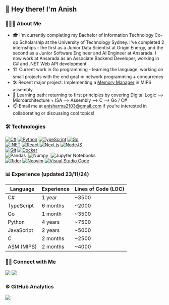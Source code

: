 ## 👋 Hey there! I'm Anish

### 👨🏻‍💻 About Me
- 🎓 I'm currently completing my Bachelor of Information Technology Co-op Scholarship at the University of Technology Sydney. I've completed 2 internships - the first as a Junior Data Scientist at Origin Energy, and the second as a Junior Software Engineer and AI Engineer at Ansarada. I now work at Ansarada as an Associate Backend Developer, working in C# and .NET Web API development
- 🏗️ Current work in Go programming - learning the language, working on small projects with the end goal => network programming + concurrency
- 🛠️ Recent major project: Implementing a [Memory Manager](https://github.com/anishsharma21/Assembly-Projects/blob/main/MIPS_asm%20(main)/malloc_free.s) in MIPS assembly
- 🌱 Learning path: returning to first principles by covering Digital Logic --> Microarchitecture + ISA --> Assembly --> C --> Go / C#
- 📫 Email me at anisharma2103@gmail.com if you're interested in collaborating or discussing cool topics!

### 🛠 Technologies

[![C#](https://custom-icon-badges.demolab.com/badge/C%23-%23239120.svg?logo=cshrp&logoColor=white)](#)
[![Python](https://img.shields.io/badge/Python-3776AB?logo=python&logoColor=fff)](#)
[![TypeScript](https://img.shields.io/badge/TypeScript-3178C6?logo=typescript&logoColor=fff)](#)
[![Go](https://img.shields.io/badge/Go-%2300ADD8.svg?&logo=go&logoColor=white)](#)\
[![.NET](https://img.shields.io/badge/.NET-512BD4?logo=dotnet&logoColor=fff)](#)
[![React](https://img.shields.io/badge/React-%2320232a.svg?logo=react&logoColor=%2361DAFB)](#)
[![Next.js](https://img.shields.io/badge/Next.js-black?logo=next.js&logoColor=white)](#)
[![NodeJS](https://img.shields.io/badge/Node.js-6DA55F?logo=node.js&logoColor=white)](#)\
[![Git](https://img.shields.io/badge/Git-F05032?logo=git&logoColor=fff)](#)
[![Docker](https://img.shields.io/badge/Docker-2496ED?logo=docker&logoColor=fff)](#)\
![Pandas](https://img.shields.io/badge/-Pandas-333333?style=flat&logo=pandas)&nbsp;
![Numpy](https://img.shields.io/badge/-Numpy-333333?style=flat&logo=numpy)&nbsp;
![Jupyter Notebooks](https://img.shields.io/badge/-Jupyter_Notebooks-333333?style=flat&logo=jupyter)&nbsp;\
[![Rider](https://img.shields.io/badge/Rider-000?logo=rider&logoColor=fff)](#)
[![Neovim](https://img.shields.io/badge/Neovim-57A143?logo=neovim&logoColor=fff)](#)
[![Visual Studio Code](https://custom-icon-badges.demolab.com/badge/Visual%20Studio%20Code-0078d7.svg?logo=vsc&logoColor=white)](#)

<!-- https://github.com/inttter/md-badges -->

### 📊 Experience (updated 23/11/24)

| Language    | Experience | Lines of Code (LOC) |
|-------------|------------|---------------------|
| C#          | 1 year     | ~3500               |
| TypeScript  | 6 months   | ~2000               |
| Go          | 1 month    | ~3500               |
| Python      | 4 years    | ~7500               |
| JavaScript  | 2 years    | ~5000               |
| C           | 2 months   | ~2500               |
| ASM (MIPS)  | 2 months   | ~4000               |

### 🤝🏻 Connect with Me

<a href="https://www.linkedin.com/in/anish-sharma-933266221/"><img src="https://img.shields.io/badge/Anish%20Sharma-0077B5?style=flat-square&logo=Linkedin&logoColor=white"/></a>
<a href="mailto:anisharma2103@gmail.com"><img src="https://img.shields.io/badge/-anisharma2103@gmail.com-D14836?style=flat-square&logo=Gmail&logoColor=white"/></a>

### ⚙️ GitHub Analytics
![](http://github-profile-summary-cards.vercel.app/api/cards/profile-details?username=anishsharma21&theme=tokyonight)
